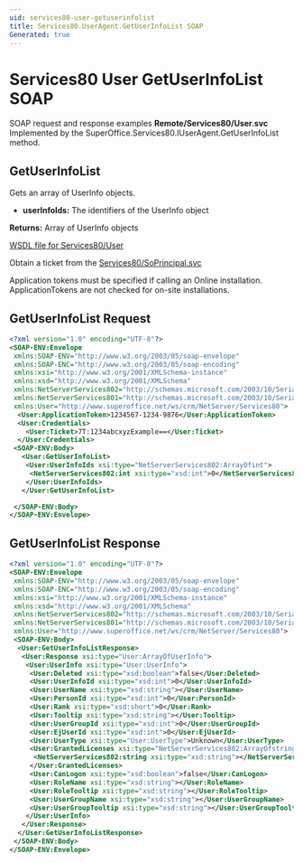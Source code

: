 ```yaml
---
uid: services80-user-getuserinfolist
title: Services80.UserAgent.GetUserInfoList SOAP
Generated: true
---
```


# Services80 User GetUserInfoList SOAP

SOAP request and response examples **Remote/Services80/User.svc**
Implemented by the <see cref="M:SuperOffice.Services80.IUserAgent.GetUserInfoList">SuperOffice.Services80.IUserAgent.GetUserInfoList</see> method.

## GetUserInfoList

Gets an array of UserInfo objects.

* **userInfoIds:** The identifiers of the UserInfo object

**Returns:** Array of UserInfo objects


[WSDL file for Services80/User](../Services80-User.md)

Obtain a ticket from the [Services80/SoPrincipal.svc](../SoPrincipal/index.md)

Application tokens must be specified if calling an Online installation. ApplicationTokens are not checked for on-site installations.

## GetUserInfoList Request

```xml
<?xml version="1.0" encoding="UTF-8"?>
<SOAP-ENV:Envelope
 xmlns:SOAP-ENV="http://www.w3.org/2003/05/soap-envelope"
 xmlns:SOAP-ENC="http://www.w3.org/2003/05/soap-encoding"
 xmlns:xsi="http://www.w3.org/2001/XMLSchema-instance"
 xmlns:xsd="http://www.w3.org/2001/XMLSchema"
 xmlns:NetServerServices802="http://schemas.microsoft.com/2003/10/Serialization/Arrays"
 xmlns:NetServerServices801="http://schemas.microsoft.com/2003/10/Serialization/"
 xmlns:User="http://www.superoffice.net/ws/crm/NetServer/Services80">
  <User:ApplicationToken>1234567-1234-9876</User:ApplicationToken>
  <User:Credentials>
    <User:Ticket>7T:1234abcxyzExample==</User:Ticket>
  </User:Credentials>
 <SOAP-ENV:Body>
   <User:GetUserInfoList>
    <User:UserInfoIds xsi:type="NetServerServices802:ArrayOfint">
     <NetServerServices802:int xsi:type="xsd:int">0</NetServerServices802:int>
    </User:UserInfoIds>
   </User:GetUserInfoList>

 </SOAP-ENV:Body>
</SOAP-ENV:Envelope>

```


## GetUserInfoList Response

```xml
<?xml version="1.0" encoding="UTF-8"?>
<SOAP-ENV:Envelope
 xmlns:SOAP-ENV="http://www.w3.org/2003/05/soap-envelope"
 xmlns:SOAP-ENC="http://www.w3.org/2003/05/soap-encoding"
 xmlns:xsi="http://www.w3.org/2001/XMLSchema-instance"
 xmlns:xsd="http://www.w3.org/2001/XMLSchema"
 xmlns:NetServerServices802="http://schemas.microsoft.com/2003/10/Serialization/Arrays"
 xmlns:NetServerServices801="http://schemas.microsoft.com/2003/10/Serialization/"
 xmlns:User="http://www.superoffice.net/ws/crm/NetServer/Services80">
 <SOAP-ENV:Body>
  <User:GetUserInfoListResponse>
   <User:Response xsi:type="User:ArrayOfUserInfo">
    <User:UserInfo xsi:type="User:UserInfo">
     <User:Deleted xsi:type="xsd:boolean">false</User:Deleted>
     <User:UserInfoId xsi:type="xsd:int">0</User:UserInfoId>
     <User:UserName xsi:type="xsd:string"></User:UserName>
     <User:PersonId xsi:type="xsd:int">0</User:PersonId>
     <User:Rank xsi:type="xsd:short">0</User:Rank>
     <User:Tooltip xsi:type="xsd:string"></User:Tooltip>
     <User:UserGroupId xsi:type="xsd:int">0</User:UserGroupId>
     <User:EjUserId xsi:type="xsd:int">0</User:EjUserId>
     <User:UserType xsi:type="User:UserType">Unknown</User:UserType>
     <User:GrantedLicenses xsi:type="NetServerServices802:ArrayOfstring">
      <NetServerServices802:string xsi:type="xsd:string"></NetServerServices802:string>
     </User:GrantedLicenses>
     <User:CanLogon xsi:type="xsd:boolean">false</User:CanLogon>
     <User:RoleName xsi:type="xsd:string"></User:RoleName>
     <User:RoleTooltip xsi:type="xsd:string"></User:RoleTooltip>
     <User:UserGroupName xsi:type="xsd:string"></User:UserGroupName>
     <User:UserGroupTooltip xsi:type="xsd:string"></User:UserGroupTooltip>
    </User:UserInfo>
   </User:Response>
  </User:GetUserInfoListResponse>
 </SOAP-ENV:Body>
</SOAP-ENV:Envelope>

```

